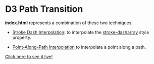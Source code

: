 # D3 Path Transition

**index.html** represents a combination of these two techniques:
* [Stroke Dash Interpolation](http://bl.ocks.org/mbostock/5649592): to interpolate the [stroke-dasharray](http://www.w3.org/TR/SVG/painting.html#StrokeProperties) style property.

* [Point-Along-Path Interpolation](http://bl.ocks.org/mbostock/1705868) to interpolate a point along a path.

[Click here to see it live!](http://bl.ocks.org/AlessandraSozzi/7b72f0877929dbaa4e05)


